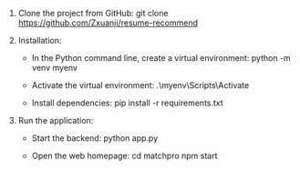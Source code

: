 1. Clone the project from GitHub:
   git clone https://github.com/Zxuanji/resume-recommend

2. Installation:
   - In the Python command line, create a virtual environment:
     python -m venv myenv

   - Activate the virtual environment:
     .\myenv\Scripts\Activate

   - Install dependencies:
     pip install -r requirements.txt

3. Run the application:
   - Start the backend:
     python app.py

   - Open the web homepage:
     cd matchpro
     npm start
